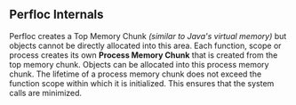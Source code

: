 ## Perfloc Internals

Perfloc creates a Top Memory Chunk *(similar to Java's virtual memory)* but objects cannot be directly allocated into this area. Each function, scope or process creates its own **Process Memory Chunk** that is created from the top memory chunk. Objects can be allocated into this process memory chunk. The lifetime of a process memory chunk does not exceed the function scope within which it is initialized. This ensures that the system calls are minimized.